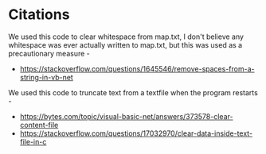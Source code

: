 # Citations

We used this code to clear whitespace from map.txt,
I don't believe any whitespace was ever actually written to map.txt,
but this was used as a precautionary measure - 

* https://stackoverflow.com/questions/1645546/remove-spaces-from-a-string-in-vb-net

We used this code to truncate text from a textfile when the program restarts -

* https://bytes.com/topic/visual-basic-net/answers/373578-clear-content-file
* https://stackoverflow.com/questions/17032970/clear-data-inside-text-file-in-c

